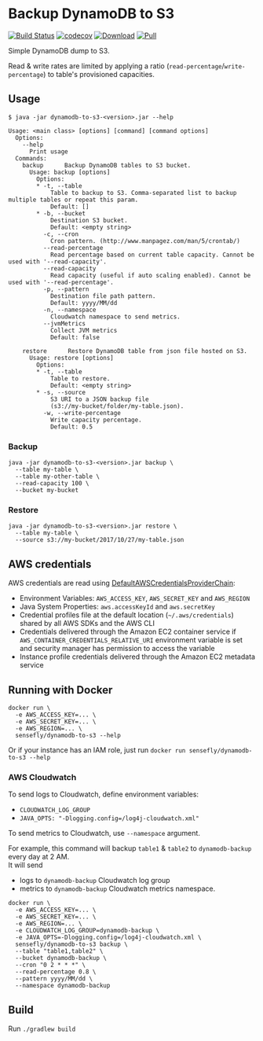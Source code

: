 # Backup DynamoDB to S3

[![Build Status](https://travis-ci.org/sensefly-sa/dynamodb-to-s3.svg?branch=master)](https://travis-ci.org/sensefly-sa/dynamodb-to-s3)
[![codecov](https://codecov.io/gh/sensefly-sa/log4j-cloudwatch-appender/branch/master/graph/badge.svg)](https://codecov.io/gh/sensefly-sa/log4j-cloudwatch-appender)
[![Download](https://api.bintray.com/packages/sensefly/maven/dynamodb-to-s3/images/download.svg)](https://bintray.com/sensefly/maven/dynamodb-to-s3/_latestVersion)
[![Pull](https://img.shields.io/docker/pulls/sensefly/dynamodb-to-s3.svg)](https://img.shields.io/docker/pulls/sensefly/dynamodb-to-s3.svg)


Simple DynamoDB dump to S3.
  
Read & write rates are limited by applying a ratio (`read-percentage`/`write-percentage`) to table's provisioned capacities.


## Usage

```
$ java -jar dynamodb-to-s3-<version>.jar --help

Usage: <main class> [options] [command] [command options]
  Options:
    --help
      Print usage
  Commands:
    backup      Backup DynamoDB tables to S3 bucket.
      Usage: backup [options]
        Options:
        * -t, --table
            Table to backup to S3. Comma-separated list to backup multiple tables or repeat this param.
            Default: []
        * -b, --bucket
            Destination S3 bucket.
            Default: <empty string>
          -c, --cron
            Cron pattern. (http://www.manpagez.com/man/5/crontab/)
          --read-percentage
            Read percentage based on current table capacity. Cannot be used with '--read-capacity'.
          --read-capacity
            Read capacity (useful if auto scaling enabled). Cannot be used with '--read-percentage'.
          -p, --pattern
            Destination file path pattern.
            Default: yyyy/MM/dd
          -n, --namespace
            Cloudwatch namespace to send metrics.
          --jvmMetrics
            Collect JVM metrics
            Default: false

    restore      Restore DynamoDB table from json file hosted on S3.
      Usage: restore [options]
        Options:
        * -t, --table
            Table to restore.
            Default: <empty string>
        * -s, --source
            S3 URI to a JSON backup file 
            (s3://my-bucket/folder/my-table.json). 
          -w, --write-percentage
            Write capacity percentage.
            Default: 0.5

```

### Backup

```
java -jar dynamodb-to-s3-<version>.jar backup \
  --table my-table \
  --table my-other-table \
  --read-capacity 100 \
  --bucket my-bucket
```

### Restore

```
java -jar dynamodb-to-s3-<version>.jar restore \
  --table my-table \
  --source s3://my-bucket/2017/10/27/my-table.json
```

## AWS credentials

AWS credentials are read using [DefaultAWSCredentialsProviderChain](http://docs.aws.amazon.com/AWSJavaSDK/latest/javadoc/com/amazonaws/auth/DefaultAWSCredentialsProviderChain.html):
* Environment Variables: `AWS_ACCESS_KEY`, `AWS_SECRET_KEY` and `AWS_REGION`
* Java System Properties: `aws.accessKeyId` and `aws.secretKey`
* Credential profiles file at the default location (`~/.aws/credentials`) shared by all AWS SDKs and the AWS CLI
* Credentials delivered through the Amazon EC2 container service if `AWS_CONTAINER_CREDENTIALS_RELATIVE_URI` environment 
variable is set and security manager has permission to access the variable
* Instance profile credentials delivered through the Amazon EC2 metadata service

## Running with Docker

```
docker run \
  -e AWS_ACCESS_KEY=... \
  -e AWS_SECRET_KEY=... \
  -e AWS_REGION=... \
  sensefly/dynamodb-to-s3 --help
```

Or if your instance has an IAM role, just run `docker run sensefly/dynamodb-to-s3 --help`

### AWS Cloudwatch

To send logs to Cloudwatch, define environment variables:
- `CLOUDWATCH_LOG_GROUP`  
- `JAVA_OPTS: "-Dlogging.config=/log4j-cloudwatch.xml"`  

To send metrics to Cloudwatch, use `--namespace` argument.

For example, this command will backup `table1` & `table2` to `dynamodb-backup` every day at 2 AM.  
It will send 
- logs to `dynamodb-backup` Cloudwatch log group 
- metrics to `dynamodb-backup` Cloudwatch metrics namespace. 

```
docker run \
  -e AWS_ACCESS_KEY=... \
  -e AWS_SECRET_KEY=... \
  -e AWS_REGION=... \
  -e CLOUDWATCH_LOG_GROUP=dynamodb-backup \
  -e JAVA_OPTS=-Dlogging.config=/log4j-cloudwatch.xml \
  sensefly/dynamodb-to-s3 backup \
  --table "table1,table2" \
  --bucket dynamodb-backup \
  --cron "0 2 * * *" \
  --read-percentage 0.8 \
  --pattern yyyy/MM/dd \
  --namespace dynamodb-backup
```

## Build

Run `./gradlew build`